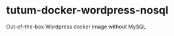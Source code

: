 tutum-docker-wordpress-nosql
============================

Out-of-the-box Wordpress docker image without MySQL 

